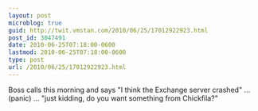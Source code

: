 ```yaml
---
layout: post
microblog: true
guid: http://twit.vmstan.com/2010/06/25/17012922923.html
post_id: 3047491
date: 2010-06-25T07:18:00-0600
lastmod: 2010-06-25T07:18:00-0600
type: post
url: /2010/06/25/17012922923.html
---
```

Boss calls this morning and says "I think the Exchange server crashed" ... (panic) ... "just kidding, do you want something from Chickfila?"
